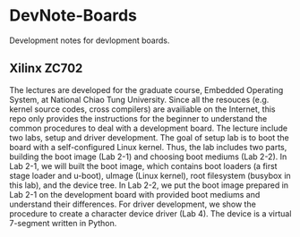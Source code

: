 # DevNote-Boards
Development notes for devlopment boards.

## Xilinx ZC702
The lectures are developed for the graduate course, Embedded Operating System, at National Chiao Tung University.
Since all the resouces (e.g. kernel source codes, cross compilers) are availiable on the Internet, this repo only provides the instructions for the beginner to understand the common procedures to deal with a development board.
The lecture include two labs, setup and driver development.
The goal of setup lab is to boot the board with a self-configured Linux kernel.
Thus, the lab includes two parts, building the boot image (Lab 2-1) and choosing boot mediums (Lab 2-2).
In Lab 2-1, we will built the boot image, which contains boot loaders (a first stage loader and u-boot), uImage (Linux kernel), root filesystem (busybox in this lab), and the device tree.
In Lab 2-2, we put the boot image prepared in Lab 2-1 on the development board with provided boot mediums and understand their differences.
For driver development, we show the procedure to create a character device driver (Lab 4).
The device is a virtual 7-segment written in Python.